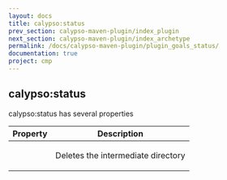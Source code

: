 ```yaml
---
layout: docs
title: calypso:status
prev_section: calypso-maven-plugin/index_plugin
next_section: calypso-maven-plugin/index_archetype
permalink: /docs/calypso-maven-plugin/plugin_goals_status/
documentation: true
project: cmp
---
```


## calypso:status

calypso:status has several properties

<div class="mobile-side-scroller">
<table>
  <thead>
    <tr>
      <th>Property</th>
      <th>Description</th>
    </tr>
  </thead>
  <tbody>
  	<tr>
      <td>
        <p ></p>        
      </td>
      <td class='align-center'>
        <p>
         Deletes the intermediate directory
        </p>        
      </td>
    </tr>
  </tbody>
</table>
</div>

